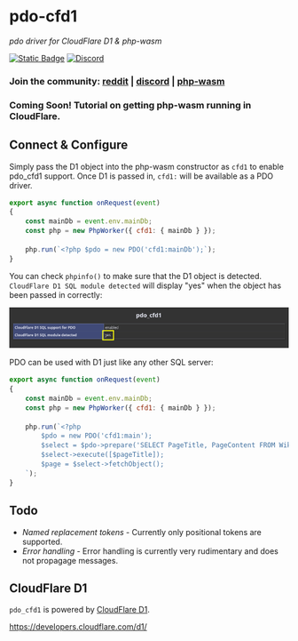 # pdo-cfd1

*pdo driver for CloudFlare D1 & php-wasm*

[![Static Badge](https://img.shields.io/badge/reddit-always%20online-336699?style=for-the-badge&logo=reddit)](https://www.reddit.com/r/phpwasm/) [![Discord](https://img.shields.io/discord/1199824765666463835?style=for-the-badge&logo=discord&link=https%3A%2F%2Fdiscord.gg%2Fj8VZzju7gJ)](https://discord.gg/j8VZzju7gJ)

### Join the community: [reddit](https://www.reddit.com/r/phpwasm/) | [discord](https://discord.gg/j8VZzju7gJ) | [php-wasm](https://github.com/seanmorris/php-wasm)

### Coming Soon! Tutorial on getting php-wasm running in CloudFlare.

## Connect & Configure

Simply pass the D1 object into the php-wasm constructor as `cfd1` to enable pdo_cfd1 support. Once D1 is passed in, `cfd1:` will be available as a PDO driver.

```javascript
export async function onRequest(event)
{
	const mainDb = event.env.mainDb;
	const php = new PhpWorker({ cfd1: { mainDb } });
	
	php.run(`<?php $pdo = new PDO('cfd1:mainDb');`);
}
```

You can check `phpinfo()` to make sure that the D1 object is detected. `CloudFlare D1 SQL module detected` will display "yes" when the object has been passed in correctly:

![](https://raw.githubusercontent.com/seanmorris/pdo-cfd1/refs/heads/master/phpinfo.png)

PDO can be used with D1 just like any other SQL server:

```javascript
export async function onRequest(event)
{
	const mainDb = event.env.mainDb;
	const php = new PhpWorker({ cfd1: { mainDb } });
	
	php.run(`<?php
		$pdo = new PDO('cfd1:main');
		$select = $pdo->prepare('SELECT PageTitle, PageContent FROM WikiPages WHERE PageTitle = ?');
		$select->execute([$pageTitle]);
		$page = $select->fetchObject();
	`);
}
```

## Todo

* *Named replacement tokens* - Currently only positional tokens are supported.
* *Error handling* - Error handling is currently very rudimentary and does not propagage messages.

## CloudFlare D1

`pdo_cfd1` is powered by [CloudFlare D1](https://developers.cloudflare.com/d1/).

https://developers.cloudflare.com/d1/
